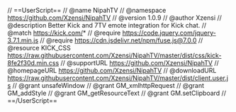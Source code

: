 // ==UserScript==
// @name NipahTV
// @namespace https://github.com/Xzensi/NipahTV
// @version 1.0.9
// @author Xzensi
// @description Better Kick and 7TV emote integration for Kick chat.
// @match https://kick.com/*
// @require https://code.jquery.com/jquery-3.7.1.min.js
// @require https://cdn.jsdelivr.net/npm/fuse.js@7.0.0
// @resource KICK_CSS https://raw.githubusercontent.com/Xzensi/NipahTV/master/dist/css/kick-8fe2f30d.min.css
// @supportURL https://github.com/Xzensi/NipahTV
// @homepageURL https://github.com/Xzensi/NipahTV
// @downloadURL https://raw.githubusercontent.com/Xzensi/NipahTV/master/dist/client.user.js
// @grant unsafeWindow
// @grant GM_xmlhttpRequest
// @grant GM_addStyle
// @grant GM_getResourceText
// @grant GM.setClipboard
// ==/UserScript==
